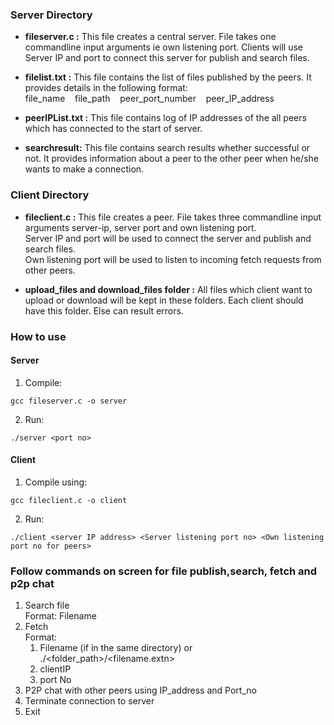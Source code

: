 ### Server Directory
   * **fileserver.c :** This file creates a central server. File takes one commandline input arguments ie own listening port.
   Clients will use Server IP and port to connect this server for publish and search files.
   
   * **filelist.txt :** This file contains the list of files published by the peers. It provides details in the following format:  
     file_name &nbsp;&nbsp; file_path  &nbsp;&nbsp;  peer_port_number &nbsp;&nbsp;	peer_IP_address
   
   * **peerIPList.txt :** This file contains log of IP addresses of the all peers which has connected to the start of server.
   
   * **searchresult:** This file contains search results whether successful or not. It provides information about a peer 
     to the other peer when he/she wants to make a connection.  
   
   
### Client Directory
   * **fileclient.c :** This file creates a peer. File takes three commandline input arguments server-ip, server port and own listening port.  
     Server IP and port will be used to connect the server and publish and search files.  
     Own listening port will be used to listen to incoming fetch requests from other peers.
   
   * **upload_files and download_files folder :** All files which client want to upload or download will be kept in these folders.
     Each client should have this folder. Else can result errors.  
   
### How to use

#### Server
   1. Compile:
   ```
   gcc fileserver.c -o server
   ```
   2. Run:
   ```
   ./server <port no>  
   ```
   

#### Client
   1. Compile using:
   ```
   gcc fileclient.c -o client
   ```
   2. Run:
   ```
   ./client <server IP address> <Server listening port no> <Own listening port no for peers>  
   ```
   
   
### Follow commands on screen for file publish,search, fetch and p2p chat
   1. Search file  
      Format: Filename
   2. Fetch  
       Format:
      1. Filename (if in the same directory) or ./<folder_path>/<filename.extn>
      2. clientIP
      3. port No 
   3. P2P chat with other peers using IP_address and Port_no
   4. Terminate connection to server
   5. Exit
   
